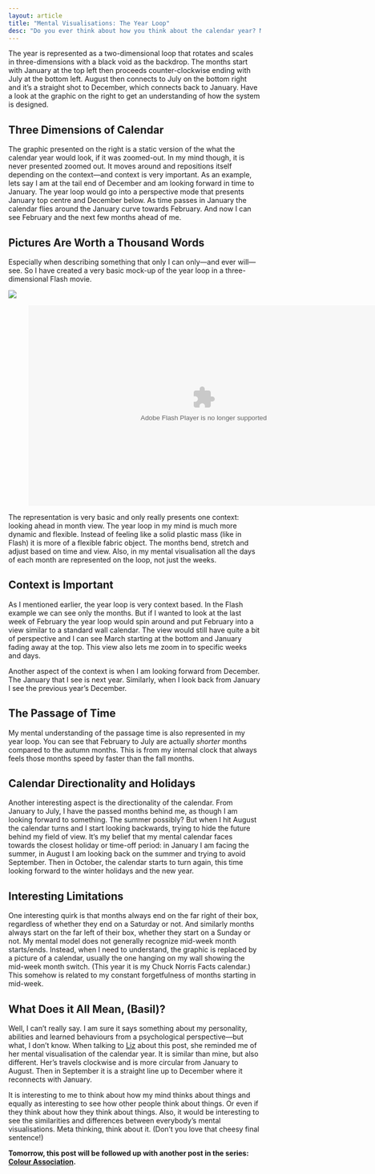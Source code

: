 ```yaml
---
layout: article
title: "Mental Visualisations: The Year Loop"
desc: "Do you ever think about how you think about the calendar year? Meta-thinking? We all have our little quirks about how we see and visualize things in our mind. The following is how the year passes in my mind."
---
```


The year is represented as a two-dimensional loop that rotates and scales in three-dimensions with a black void as the backdrop. The months start with January at the top left then proceeds counter-clockwise ending with July at the bottom left. August then connects to July on the bottom right and it’s a straight shot to December, which connects back to January. Have a look at the graphic on the right to get an understanding of how the system is designed.

## Three Dimensions of Calendar

The graphic presented on the right is a static version of the what the calendar year would look, if it was zoomed-out. In my mind though, it is never presented zoomed out. It moves around and repositions itself depending on the context—and context is very important. As an example, lets say I am at the tail end of December and am looking forward in time to January. The year loop would go into a perspective mode that presents January top centre and December below. As time passes in January the calendar flies around the January curve towards February. And now I can see February and the next few months ahead of me.

## Pictures Are Worth a Thousand Words

Especially when describing something that only I can only—and ever will—see. So I have created a very basic mock-up of the year loop in a three-dimensional Flash movie.

![]({{"img2"|env}}/articles/year-loop/year-loop.png)

<div>
	<figure style="text-align:center; background-color:#000;">
		<embed src="{{"img2"|env}}/articles/year-loop/year-loop.swf" type="application/x-shockwave-flash" allowscriptaccess="always" width="700" height="400">
	</figure>
</div>

The representation is very basic and only really presents one context: looking ahead in month view. The year loop in my mind is much more dynamic and flexible. Instead of feeling like a solid plastic mass (like in Flash) it is more of a flexible fabric object. The months bend, stretch and adjust based on time and view. Also, in my mental visualisation all the days of each month are represented on the loop, not just the weeks.

## Context is Important

As I mentioned earlier, the year loop is very context based. In the Flash example we can see only the months. But if I wanted to look at the last week of February the year loop would spin around and put February into a view similar to a standard wall calendar. The view would still have quite a bit of perspective and I can see March starting at the bottom and January fading away at the top. This view also lets me zoom in to specific weeks and days.

Another aspect of the context is when I am looking forward from December. The January that I see is next year. Similarly, when I look back from January I see the previous year’s December.

## The Passage of Time

My mental understanding of the passage time is also represented in my year loop. You can see that February to July are actually *shorter* months compared to the autumn months. This is from my internal clock that always feels those months speed by faster than the fall months.

## Calendar Directionality and Holidays

Another interesting aspect is the directionality of the calendar. From January to July, I have the passed months behind me, as though I am looking forward to something. The summer possibly? But when I hit August the calendar turns and I start looking backwards, trying to hide the future behind my field of view. It’s my belief that my mental calendar faces towards the closest holiday or time-off period: in January I am facing the summer, in August I am looking back on the summer and trying to avoid September. Then in October, the calendar starts to turn again, this time looking forward to the winter holidays and the new year.

## Interesting Limitations

One interesting quirk is that months always end on the far right of their box, regardless of whether they end on a Saturday or not. And similarly months always start on the far left of their box, whether they start on a Sunday or not. My mental model does not generally recognize mid-week month starts/ends. Instead, when I need to understand, the graphic is replaced by a picture of a calendar, usually the one hanging on my wall showing the mid-week month switch. (This year it is my Chuck Norris Facts calendar.) This somehow is related to my constant forgetfulness of months starting in mid-week.

## What Does it All Mean, (Basil)?

Well, I can’t really say. I am sure it says something about my personality, abilities and learned behaviours from a psychological perspective—but what, I don’t know. When talking to [Liz](http://lizkerrison.ca) about this post, she reminded me of her mental visualisation of the calendar year. It is similar than mine, but also different. Her’s travels clockwise and is more circular from January to August. Then in September it is a straight line up to December where it reconnects with January.

It is interesting to me to think about how my mind thinks about things and equally as interesting to see how other people think about things. Or even if they think about how they think about things. Also, it would be interesting to see the similarities and differences between everybody’s mental visualisations. Meta thinking, think about it. (Don’t you love that cheesy final sentence!)

**Tomorrow, this post will be followed up with another post in the series: [Colour Association](/articles/mental-visualisations-colour-association/).**
